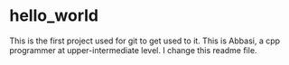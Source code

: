 # hello_world
This is the first project used for git to get used to it.
This is Abbasi, a cpp programmer at upper-intermediate level. 
I change this readme file.
